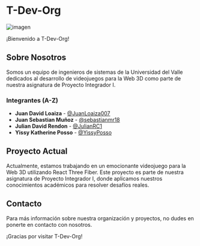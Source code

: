 # T-Dev-Org

![imagen](https://github.com/T-Dev-Org/.github/assets/116226390/c378f5fb-3a0e-4b12-a68c-eafee3dd69d5)

¡Bienvenido a T-Dev-Org!

## Sobre Nosotros

Somos un equipo de ingenieros de sistemas de la Universidad del Valle dedicados al desarrollo de videojuegos para la Web 3D como parte de nuestra asignatura de Proyecto Integrador I.

### Integrantes (A-Z)

- **Juan David Loaiza** - [@JuanLoaiza007](https://github.com/JuanLoaiza007)
- **Juan Sebastian Muñoz** - [@sebastianmr18](https://github.com/sebastianmr18)
- **Julian David Rendon** - [@JulianRC1](https://github.com/JulianRC1)
- **Yissy Katherine Posso** - [@YissyPosso](https://github.com/YissyPosso)

## Proyecto Actual

Actualmente, estamos trabajando en un emocionante videojuego para la Web 3D utilizando React Three Fiber. Este proyecto es parte de nuestra asignatura de Proyecto Integrador I, donde aplicamos nuestros conocimientos académicos para resolver desafíos reales.

## Contacto

Para más información sobre nuestra organización y proyectos, no dudes en ponerte en contacto con nosotros.

¡Gracias por visitar T-Dev-Org!
